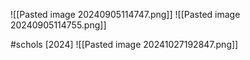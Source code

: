![[Pasted image 20240905114747.png]]
![[Pasted image 20240905114755.png]]

#schols [2024]
![[Pasted image 20241027192847.png]]
